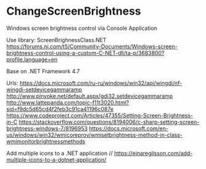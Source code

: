 # ChangeScreenBrightness

Windows screen brightness control via Console Application


Use library: ScreenBrighnessClass.NET
https://forums.ni.com/t5/Community-Documents/Windows-screen-brightness-control-using-a-custom-C-NET-dll/ta-p/3683800?profile.language=en


Base on .NET Framework 4.7


Urls:
https://docs.microsoft.com/ru-ru/windows/win32/api/wingdi/nf-wingdi-setdevicegammaramp
http://www.pinvoke.net/default.aspx/gdi32.setdevicegammaramp
http://www.lattepanda.com/topic-f11t3020.html?sid=f9dc5d65cd4f2feb3c91ca41196c087e
https://www.codeproject.com/Articles/47355/Setting-Screen-Brightness-in-C
https://stackoverflow.com/questions/8194006/c-sharp-setting-screen-brightness-windows-7/8196953
https://docs.microsoft.com/en-us/windows/win32/wmicoreprov/wmisetbrightness-method-in-class-wmimonitorbrightnessmethods

Add multiple icons to a .NET application // https://einaregilsson.com/add-multiple-icons-to-a-dotnet-application/
